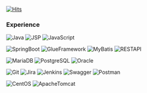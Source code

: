 [![Hits](https://hits.seeyoufarm.com/api/count/incr/badge.svg?url=https%3A%2F%2Fgithub.com%2Feb-silverstar&count_bg=%233DC2C8&title_bg=%23555555&icon=github.svg&icon_color=%23E7E7E7&title=hits&edge_flat=false)](https://hits.seeyoufarm.com)

<h3>Experience</h3>

![Java](https://img.shields.io/badge/Java-007396?style=flat-square&logo=Java&logoColor=white)
![JSP](https://img.shields.io/badge/JSP-007396?style=flat-square&logo=Java&logoColor=white)
![JavaScript](https://img.shields.io/badge/JavaScript-F7DF1E?style=flat-square&logo=JavaScript&logoColor=black)

![SpringBoot](https://img.shields.io/badge/SpringBoot-6DB33F?style=flat-square&logo=SpringBoot&logoColor=white)
![GlueFramework](https://img.shields.io/badge/GlueFramwork-6DB33F?style=flat-square&logo=Spring&logoColor=white)
![MyBatis](https://img.shields.io/badge/MyBatis-1DA1F2?style=flat-square&logo=Twitter&logoColor=white)
![RESTAPI](https://img.shields.io/badge/RESTAPI-000000?style=flat-square&logo=Json&logoColor=white)

![MariaDB](https://img.shields.io/badge/MariaDB-003545?style=flat-square&logo=MariaDB&logoColor=white)
![PostgreSQL](https://img.shields.io/badge/PostgreSQL-4169E1?style=flat-square&logo=PostgreSQL&logoColor=white)
![Oracle](https://img.shields.io/badge/Oracle-F80000?style=flat-square&logo=Oracle&logoColor=white)

![Git](https://img.shields.io/badge/Git-F05032?style=flat-square&logo=Git&logoColor=white)
![Jira](https://img.shields.io/badge/Jira-0052CC?style=flat-square&logo=JiraSoftware&logoColor=white)
![Jenkins](https://img.shields.io/badge/Jenkins-D24939?style=flat-square&logo=Jenkins&logoColor=white)
![Swagger](https://img.shields.io/badge/Swagger-85EA2D?style=flat-square&logo=Swagger&logoColor=black)
![Postman](https://img.shields.io/badge/Postman-FF6C37?style=flat-square&logo=Postman&logoColor=white)

![CentOS](https://img.shields.io/badge/CentOS-262577?style=flat-square&logo=CentOS&logoColor=white)
![ApacheTomcat](https://img.shields.io/badge/ApacheTomcat-F8DC75?style=flat-square&logo=ApacheTomcat&logoColor=black)
